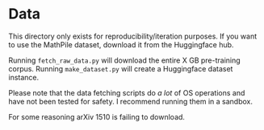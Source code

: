 # Data 
This directory only exists for reproducibility/iteration purposes. If you want to use the MathPile dataset, download it from the Huggingface hub. 

Running `fetch_raw_data.py` will download the entire X GB pre-training corpus. Running `make_dataset.py` will create a Huggingface dataset instance. 

Please note that the data fetching scripts do *a lot* of OS operations and have not been tested for safety. I recommend running them in a sandbox. 

For some reasoning arXiv 1510 is failing to download. 
